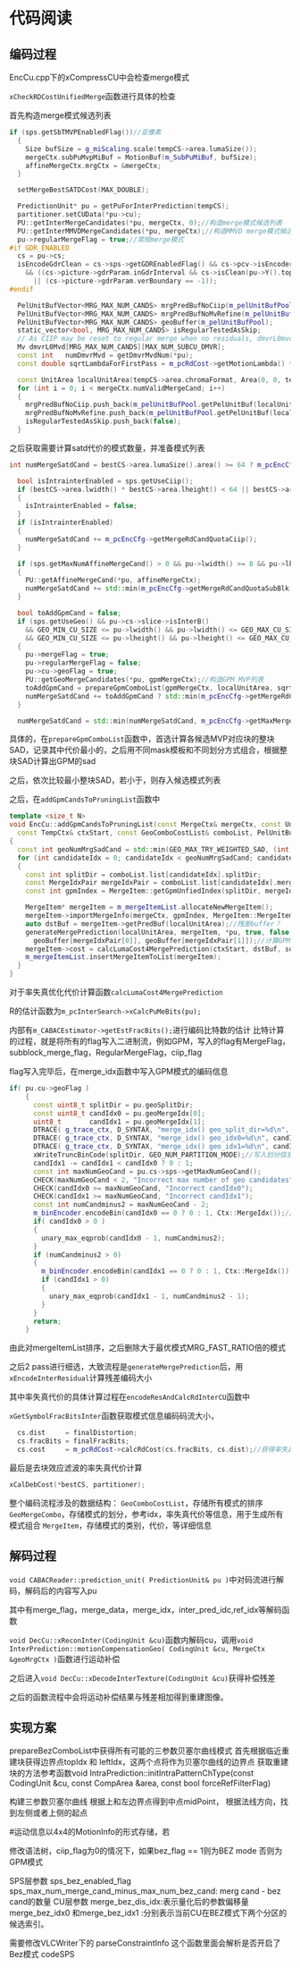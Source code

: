 代码阅读
=
编码过程
--

EncCu.cpp下的xCompressCU中会检查merge模式

```xCheckRDCostUnifiedMerge```函数进行具体的检查

首先构造merge模式候选列表
```c++
if (sps.getSbTMVPEnabledFlag())//亚像素
  {
    Size bufSize = g_miScaling.scale(tempCS->area.lumaSize());
    mergeCtx.subPuMvpMiBuf = MotionBuf(m_SubPuMiBuf, bufSize);
    affineMergeCtx.mrgCtx = &mergeCtx;
  }

  setMergeBestSATDCost(MAX_DOUBLE);

  PredictionUnit* pu = getPuForInterPrediction(tempCS);
  partitioner.setCUData(*pu->cu);
  PU::getInterMergeCandidates(*pu, mergeCtx, 0);//构造merge模式候选列表
  PU::getInterMMVDMergeCandidates(*pu, mergeCtx);//构造MMVD merge模式候选列表
  pu->regularMergeFlag = true;//常规merge模式
#if GDR_ENABLED
  cs = pu->cs;
  isEncodeGdrClean = cs->sps->getGDREnabledFlag() && cs->pcv->isEncoder 
    && ((cs->picture->gdrParam.inGdrInterval && cs->isClean(pu->Y().topRight(), ChannelType::LUMA)) 
      || (cs->picture->gdrParam.verBoundary == -1));
#endif

  PelUnitBufVector<MRG_MAX_NUM_CANDS> mrgPredBufNoCiip(m_pelUnitBufPool);
  PelUnitBufVector<MRG_MAX_NUM_CANDS> mrgPredBufNoMvRefine(m_pelUnitBufPool);
  PelUnitBufVector<MRG_MAX_NUM_CANDS> geoBuffer(m_pelUnitBufPool);
  static_vector<bool, MRG_MAX_NUM_CANDS> isRegularTestedAsSkip;
  // As CIIP may be reset to regular merge when no residuals, dmvrL0mvd cannot be put into mergeItem
  Mv dmvrL0Mvd[MRG_MAX_NUM_CANDS][MAX_NUM_SUBCU_DMVR];
  const int   numDmvrMvd = getDmvrMvdNum(*pu);
  const double sqrtLambdaForFirstPass = m_pcRdCost->getMotionLambda() * FRAC_BITS_SCALE;

  const UnitArea localUnitArea(tempCS->area.chromaFormat, Area(0, 0, tempCS->area.Y().width, tempCS->area.Y().height));
  for (int i = 0; i < mergeCtx.numValidMergeCand; i++)
  {
    mrgPredBufNoCiip.push_back(m_pelUnitBufPool.getPelUnitBuf(localUnitArea));
    mrgPredBufNoMvRefine.push_back(m_pelUnitBufPool.getPelUnitBuf(localUnitArea));
    isRegularTestedAsSkip.push_back(false);
  }
```
之后获取需要计算satd代价的模式数量，并准备模式列表
```c++
int numMergeSatdCand = bestCS->area.lumaSize().area() >= 64 ? m_pcEncCfg->getMergeRdCandQuotaRegular() : m_pcEncCfg->getMergeRdCandQuotaRegularSmallBlk();

  bool isIntrainterEnabled = sps.getUseCiip();
  if (bestCS->area.lwidth() * bestCS->area.lheight() < 64 || bestCS->area.lwidth() >= MAX_CU_SIZE || bestCS->area.lheight() >= MAX_CU_SIZE)
  {
    isIntrainterEnabled = false;
  }
  if (isIntrainterEnabled)
  {
    numMergeSatdCand += m_pcEncCfg->getMergeRdCandQuotaCiip();
  }

  if (sps.getMaxNumAffineMergeCand() > 0 && pu->lwidth() >= 8 && pu->lheight() >= 8)
  {
    PU::getAffineMergeCand(*pu, affineMergeCtx);
    numMergeSatdCand += std::min(m_pcEncCfg->getMergeRdCandQuotaSubBlk(), affineMergeCtx.numValidMergeCand);
  }

  bool toAddGpmCand = false;
  if (sps.getUseGeo() && pu->cs->slice->isInterB() 
    && GEO_MIN_CU_SIZE <= pu->lwidth() && pu->lwidth() <= GEO_MAX_CU_SIZE && pu->lwidth() < 8 * pu->lheight()
    && GEO_MIN_CU_SIZE <= pu->lheight() && pu->lheight() <= GEO_MAX_CU_SIZE && pu->lheight() < 8 * pu->lwidth())
  {
    pu->mergeFlag = true;
    pu->regularMergeFlag = false;
    pu->cu->geoFlag = true;
    PU::getGeoMergeCandidates(*pu, gpmMergeCtx);//构造GPM MVP列表
    toAddGpmCand = prepareGpmComboList(gpmMergeCtx, localUnitArea, sqrtLambdaForFirstPass, comboList, geoBuffer, pu);//计算所有GPM模式候选SAD并排序
    numMergeSatdCand += toAddGpmCand ? std::min(m_pcEncCfg->getMergeRdCandQuotaGpm(), (int)comboList.list.size()) : 0;
  }

  numMergeSatdCand = std::min(numMergeSatdCand, m_pcEncCfg->getMaxMergeRdCandNumTotal());
```
具体的，在```prepareGpmComboList```函数中，首选计算各候选MVP对应块的整块SAD，记录其中代价最小的，之后用不同mask模板和不同划分方式组合，根据整块SAD计算出GPM的sad

之后，依次比较最小整块SAD，若小于，则存入候选模式列表

之后，在```addGpmCandsToPruningList```函数中
```c++
template <size_t N>
void EncCu::addGpmCandsToPruningList(const MergeCtx& mergeCtx, const UnitArea& localUnitArea, double sqrtLambdaForFirstPass,
  const TempCtx& ctxStart, const GeoComboCostList& comboList, PelUnitBufVector<N>& geoBuffer, DistParam& distParamSAD2, PredictionUnit* pu)
{
  const int geoNumMrgSadCand = std::min(GEO_MAX_TRY_WEIGHTED_SAD, (int)comboList.list.size());
  for (int candidateIdx = 0; candidateIdx < geoNumMrgSadCand; candidateIdx++)
  {
    const int splitDir = comboList.list[candidateIdx].splitDir;
    const MergeIdxPair mergeIdxPair = comboList.list[candidateIdx].mergeIdx;
    const int gpmIndex = MergeItem::getGpmUnfiedIndex(splitDir, mergeIdxPair);

    MergeItem* mergeItem = m_mergeItemList.allocateNewMergeItem();
    mergeItem->importMergeInfo(mergeCtx, gpmIndex, MergeItem::MergeItemType::GPM, *pu);//将pu内块的运动信息存储，之后的merge模式会参考
    auto dstBuf = mergeItem->getPredBuf(localUnitArea);//残差buffer？
    generateMergePrediction(localUnitArea, mergeItem, *pu, true, false, dstBuf, false, false,
      geoBuffer[mergeIdxPair[0]], geoBuffer[mergeIdxPair[1]]);//计算GPM的残差，内部有weightedGeoBlk函数，函数会完成插值等一系列操作
    mergeItem->cost = calcLumaCost4MergePrediction(ctxStart, dstBuf, sqrtLambdaForFirstPass, *pu, distParamSAD2);//率失真优化代价计算
    m_mergeItemList.insertMergeItemToList(mergeItem);
  }
}
```

对于率失真优化代价计算函数```calcLumaCost4MergePrediction```

R的估计函数为```m_pcInterSearch->xCalcPuMeBits(pu);```

内部有```m_CABACEstimator->getEstFracBits();```进行编码比特数的估计
比特计算的过程，就是将所有的flag写入二进制流，例如GPM，写入的flag有MergeFlag，subblock_merge_flag，RegularMergeFlag，ciip_flag

flag写入完毕后，在merge_idx函数中写入GPM模式的编码信息

```c++
if( pu.cu->geoFlag )
    {
      const uint8_t splitDir = pu.geoSplitDir;
      const uint8_t candIdx0 = pu.geoMergeIdx[0];
      uint8_t       candIdx1 = pu.geoMergeIdx[1];
      DTRACE( g_trace_ctx, D_SYNTAX, "merge_idx() geo_split_dir=%d\n", splitDir );
      DTRACE( g_trace_ctx, D_SYNTAX, "merge_idx() geo_idx0=%d\n", candIdx0 );
      DTRACE( g_trace_ctx, D_SYNTAX, "merge_idx() geo_idx1=%d\n", candIdx1 );
      xWriteTruncBinCode(splitDir, GEO_NUM_PARTITION_MODE);//写入划分信息
      candIdx1 -= candIdx1 < candIdx0 ? 0 : 1;
      const int maxNumGeoCand = pu.cs->sps->getMaxNumGeoCand();
      CHECK(maxNumGeoCand < 2, "Incorrect max number of geo candidates");
      CHECK(candIdx0 >= maxNumGeoCand, "Incorrect candIdx0");
      CHECK(candIdx1 >= maxNumGeoCand, "Incorrect candIdx1");
      const int numCandminus2 = maxNumGeoCand - 2;
      m_binEncoder.encodeBin(candIdx0 == 0 ? 0 : 1, Ctx::MergeIdx());//编码两个mergeidx
      if( candIdx0 > 0 )
      {
        unary_max_eqprob(candIdx0 - 1, numCandminus2);
      }
      if (numCandminus2 > 0)
      {
        m_binEncoder.encodeBin(candIdx1 == 0 ? 0 : 1, Ctx::MergeIdx());
        if (candIdx1 > 0)
        {
          unary_max_eqprob(candIdx1 - 1, numCandminus2 - 1);
        }
      }
      return;
    }
```

由此对mergeItemList排序，之后删除大于最优模式MRG_FAST_RATIO倍的模式

之后2 pass进行细选，大致流程是```generateMergePrediction```后，用```xEncodeInterResidual```计算残差编码大小

其中率失真代价的具体计算过程在```encodeResAndCalcRdInterCU```函数中

```xGetSymbolFracBitsInter```函数获取模式信息编码码流大小，
```c++
  cs.dist     = finalDistortion;
  cs.fracBits = finalFracBits;
  cs.cost     = m_pcRdCost->calcRdCost(cs.fracBits, cs.dist);//获得率失真代价
```

最后是去块效应滤波的率失真代价计算
```c++
xCalDebCost(*bestCS, partitioner);
```

整个编码流程涉及的数据结构：
```GeoComboCostList```，存储所有模式的排序
```GeoMergeCombo```，存储模式的划分，参考idx，率失真代价等信息，用于生成所有模式组合
```MergeItem```，存储模式的类别，代价，等详细信息

解码过程
--
```void CABACReader::prediction_unit( PredictionUnit& pu )```中对码流进行解码，解码后的内容写入pu

其中有merge_flag，merge_data，merge_idx，inter_pred_idc,ref_idx等解码函数

```void DecCu::xReconInter(CodingUnit &cu)```函数内解码cu，调用```void InterPrediction::motionCompensationGeo( CodingUnit &cu, MergeCtx &geoMrgCtx )```函数进行运动补偿

之后进入```void DecCu::xDecodeInterTexture(CodingUnit &cu)```获得补偿残差

之后的函数流程中会将运动补偿结果与残差相加得到重建图像。

实现方案
--
prepareBezComboList中获得所有可能的三参数贝塞尔曲线模式
首先根据临近重建块获得边界点topIdx 和 leftIdx，这两个点将作为贝塞尔曲线的边界点
获取重建块的方法参考函数void IntraPrediction::initIntraPatternChType(const CodingUnit &cu, const CompArea &area, const bool forceRefFilterFlag)

构建三参数贝塞尔曲线
根据上和左边界点得到中点midPoint，
根据法线方向，找到左侧或者上侧的起点

#运动信息以4x4的MotionInfo的形式存储，若

修改语法树，ciip_flag为0的情况下，如果bez_flag == 1则为BEZ mode 否则为GPM模式

SPS层参数
sps_bez_enabled_flag
sps_max_num_merge_cand_minus_max_num_bez_cand: merg cand  - bez cand的数量
CU层参数
merge_bez_dis_idx:表示量化后的参数偏移量
merge_bez_idx0 和merge_bez_idx1 :分别表示当前CU在BEZ模式下两个分区的候选索引。

需要修改VLCWriter下的 
parseConstraintInfo 这个函数里面会解析是否开启了Bez模式
codeSPS